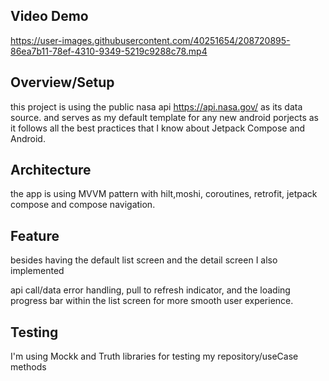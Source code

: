 ## Video Demo

https://user-images.githubusercontent.com/40251654/208720895-86ea7b11-78ef-4310-9349-5219c9288c78.mp4


## Overview/Setup
this project is using the public nasa api https://api.nasa.gov/ as its data source. 
and serves as my default template for any new android porjects as it follows all the best practices that I know about Jetpack Compose and Android.


## Architecture
the app is using  MVVM pattern with hilt,moshi, coroutines, retrofit, jetpack compose and compose navigation.

## Feature
besides having the default list screen and the detail screen I also implemented

api call/data error handling, pull to refresh indicator, and the loading progress bar within the list screen for 
more smooth user experience.

## Testing
I'm using Mockk and Truth libraries for testing my repository/useCase methods

